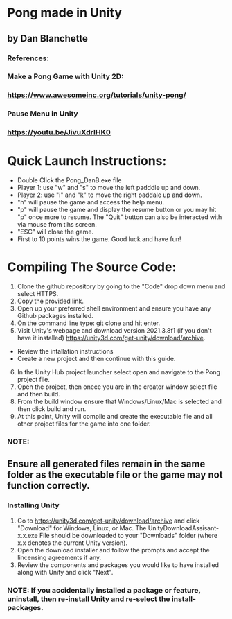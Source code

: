 # Pong made in Unity 
## by Dan Blanchette

### References:
### Make a Pong Game with Unity 2D:
### https://www.awesomeinc.org/tutorials/unity-pong/
### Pause Menu in Unity
### https://youtu.be/JivuXdrIHK0


# Quick Launch Instructions:
- Double Click the Pong_DanB.exe file
- Player 1: use "w" and "s" to move the left padddle up and down.
- Player 2: use "i" and "k" to move the right paddale up and down.
- "h" will pause the game and access the help menu.
- "p" will pause the game and display the resume button or you may hit "p" once more to resume. 
The "Quit" button can also be interacted with via mouse from tihs screen.
- "ESC" will close the game.
- First to 10 points wins the game. Good luck and have fun!

# Compiling The Source Code:
1) Clone the github repository by going to the "Code" drop down menu and select HTTPS.
2) Copy the provided link.
3) Open up your preferred shell environment and ensure you have any Github packages installed.
4) On the command line type: git clone <paste repository address> and hit enter.
5) Visit Unity's webpage and download version 2021.3.8f1 (if you don't have it installed) https://unity3d.com/get-unity/download/archive.
- Review the intallation instructions
- Create a new project and then continue with this guide.
6) In the Unity Hub project launcher select open and navigate to the Pong project file.
7) Open the project, then onece you are in the creator window select file and then build.
8) From the build window ensure that Windows/Linux/Mac is selected and then click build and run.
9) At this point, Unity will compile and create the executable file and all other project files for the game into one folder.
### NOTE:
## Ensure all generated files remain in the same folder as the executable file or the game may not function correctly.
  
### Installing Unity
1) Go to https://unity3d.com/get-unity/download/archive and click "Download" for Windows, Linux, or Mac.
  The UnityDownloadAssisant-x.x.exe File should be downloaded to your "Downloads" folder (where x.x denotes the current Unity version).
2) Open the download installer and follow the prompts and accept the lincensing agreements if any.
4) Review the components and packages you would like to have installed along with Unity and click "Next".
### NOTE: If you accidentally installed a package or feature, uninstall, then re-install Unity and re-select the install-packages.
  
  
